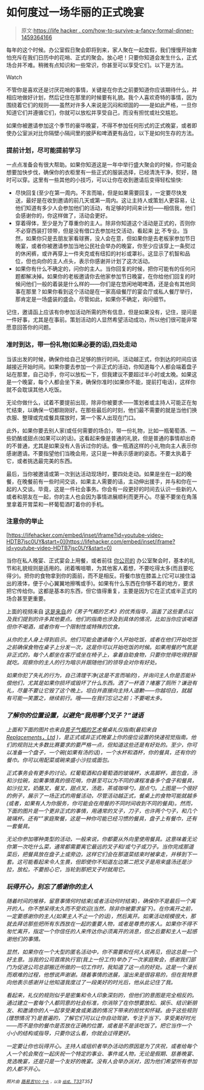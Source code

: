 # 如何度过一场华丽的正式晚宴

> 原文:[https://life hacker . com/how-to-survive-a-fancy-formal-dinner-1459364166](https://lifehacker.com/how-to-survive-a-fancy-formal-dinner-1459364166)

每年的这个时候。办公室假日聚会即将到来，家人聚在一起度假，我们慢慢开始害怕充斥在我们日历中的花哨、正式的聚会。放心吧！只要你知道会发生什么，正式场合并不难。稍微有点知识和一些常识，你甚至可以享受它们。以下是方法。

Watch

不管你是喜欢还是讨厌花哨的事情，关键是在你去之前要知道你应该期待什么，并相应地做好计划，然后记住在那里的时候要有礼貌。我个人喜欢奇特的事情，因为围绕着它们的规则——虽然对许多人来说是沉闷和顽固的——是如此严格，一旦你知道它们并遵循它们，你就可以放松并享受自己，而没有担忧或社交尴尬。

如果你被邀请参加这个季节的豪华晚宴，不得不参加任何形式的正式晚宴，或者即使办公室派对比你隔壁小隔间里的披萨和啤酒更有品位，以下是如何生存的方法。

### 提前计划，尽可能提前学习

一点点准备会有很大帮助。如果你知道这是一年中举行盛大聚会的时候，你可能会想要加快步伐，确保你的衣柜里有一些正式的服装选择，已经清洗干净，熨好，随时可以穿。这里有一些其他的小技巧，可以让你在收到邀请后变得轻松愉快:

*   尽快回复(至少在第一周内。不言而喻，但是如果需要回复，一定要尽快发送，最好是在收到邀请的前几天或第一周内。这让主持人或策划人更容易，让他们知道有多少人会参加他们的活动，有足够的时间来计划——相信我，他们会感谢你的，你这样做了，活动会更好。
*   穿着得体，至少是为了尊重你的主人。除非你知道这个活动是正式的，否则你不必穿西装打领带，但是没有借口去参加社交活动，看起来 [比](http://lifehacker.com/how-can-i-learn-to-dress-better-1215111190) 不专业。当然，如果你只是去朋友家看球赛，没人会在意，但如果你是去老板家参加节日晚宴，或者你被邀请参加当地公民社会举办的晚宴，你至少应该穿上一条熨过的休闲裤，或许再穿上一件夹克或有纽扣的衬衫或罩衫。这显示了机智和品位，但也向你的主人点头，表示你感谢并计划了这次活动。
*   如果你有什么不确定的，问你的主人。当你回复的时候，把你可能有的任何问题都解决掉。如果你的老板邀请你去他家参加节日晚宴，在你给他们回复的时候问他们一般的着装是什么样的——你们是在悠闲地喝啤酒，还是会有其他同事在那里？如果你看到这个活动是在一家高级餐厅的宴会厅或私人餐厅举行，那肯定是一场盛装的盛会。尽管如此，如果你不确定，询问细节。

记住，邀请函上应该有你参加活动所需的所有信息，但是如果没有，记住，提问是一件好事，尤其是在事前。策划活动的人显然希望活动成功，所以他们很可能非常愿意回答你的问题。

### 准时到达，带一份礼物(如果必要的话),四处走动

当该出发的时候，确保你给自己足够的旅行时间。活动越正式，你到达的时间应该越接近开始时间。如果你要去参加一个非正式的活动，你知道每个人都会端着盘子站在那里，自己动手，你可以放松一下，但我建议不要超过半小时或太晚。如果这是一个晚宴，每个人都会坐下来，确保你准时(如果你不能，提前打电话)，这样你就不会耽误其他人吃饭。

无论你做什么，试着不要提前出现，除非你被要求——策划者或主持人可能正在匆忙结束，以确保一切都刚刚好。在那些最后的时刻，他们最不需要的就是当他们换衣服、整理或完成餐具摆放时，第一个客人出现在门口。

此外，如果你要去别人家(或任何需要的场合)，带一份礼物，比如一瓶葡萄酒、一些奶酪或甜点(如果可以的话)。这看起来像是普通的礼貌，但是普通的事情却出奇的不普通，尤其是如果没有人告诉过你的话。像一瓶酒这样的小礼物向主人表示你感谢邀请。不要指望他们当晚会用，这只是一种表示感谢的姿态。不要太执着于它，或者挑选最完美的东西。

最后，当你被邀请或第一次到达活动现场时，要四处走动。如果是坐在一起的晚餐，在晚餐前有一些时间交谈，如果主人需要的话，主动伸出援手，并与和你在一起的人交谈。毕竟，这是一件社会事务。你会有一段更好的时间去认识一些新的人或者和朋友在一起，你的主人也会因为事情进展顺利而更开心。尽量不要坐在角落里拿着开胃菜和一杯葡萄酒盯着你的手机。

### 注意你的举止

 [https://lifehacker.com/embed/inset/iframe?id=youtube-video-HDTB7jsc0UY&start=0](https://lifehacker.com/embed/inset/iframe?id=youtube-video-HDTB7jsc0UY&start=0) 

当你在私人晚宴、正式宴会上用餐，或者前往 [你公司的](https://lifehacker.com/how-to-navigate-your-companys-holiday-party-like-a-pro-5968536) 办公室聚会时，基本的礼节和礼貌规则是适用的。闭着嘴咀嚼，为其他客人着想，不要吃得太多(而且要吃得少)。把你的食物拿到你的面前，而不是相反。将餐巾放在膝盖上(它可以接住溢出的液体，便于小心翼翼地擦嘴或手)。如果有什么东西在你够不着的地方，要求把它传给你。这都是基本的东西，但它值得重复，主要是因为它在正式或半正式的场合甚至更重要。

上面的视频来自 [这是来自](http://www.artofmanliness.com/2010/03/26/guide-dining-etiquette-table-manners/)*的《男子气概的艺术》的优秀指导，涵盖了这些要点以及我们提到的许多其他要点。他们的指南也涉及到具体的情况，比如当你应该喝酒但你不喝酒，或者你有一个限制性或特殊的饮食。*

*从你的主人身上得到启示。他们可能会邀请每个人开始吃饭，或者在他们开始吃饭之前确保食物在桌子上分发一次，这是你可以开始吃饭的时候。如果用餐的气氛是非正式的，每个人都坐在客厅或坐在椅子上，拿着自助食物，只要你觉得吃得舒服就吃。观察你的主人的行为暗示并跟随他们的领导会对你有好处。*

*如果你犯了失礼的行为，自己清理干净(这是不言而喻的)，并询问主人你是否能补偿他们，尤其是如果你损坏或毁坏了什么东西。洒了一杯酒？堵塞了厕所？谦逊有礼，尽量不要让它毁了这个晚上。坦白并直接向主持人道歉——你越坦白，就越有可能一笑置之，继续前行。哦——在我们忘记之前；不要喝太多。*

### *了解你的位置设置，以避免“我用哪个叉子？”谜语*

*上面和下面的图片也来自[*男子气概的艺术*](http://www.artofmanliness.com/2010/03/26/guide-dining-etiquette-table-manners/)餐桌礼仪指南(最初来自 [Replacements，Ltd](http://www.replacements.com/piecetype/formal.htm) )，是正式或非正式晚宴上你的座位设置的快速视觉指南。他们的规则比大多数比赛要求的要严格一点，但知道这些还是有好处的。至少，你可以准备一个盘子，一个碗(如果有汤的话)，一个水杯和酒杯，你的餐具，还有你的餐巾。你可以用配菜或碗来盛小沙拉或面包。*

*正式事务会有更多的讨论。红葡萄酒和白葡萄酒的玻璃杯，水高脚杯，面包盘，汤和沙拉碗，如果事情真的很花哨，你甚至可以为不同的课程准备多个盘子和餐具，如沙拉叉，奶酪叉，餐叉，甜点叉，汤匙，茶或咖啡勺，甜点勺。上图是一个很好的例子，展示了一场正式的用餐活动，尽管活动越正式，餐桌上的食物可能就越多(或者，如果有人为你服务，你可能会在用餐的不同时间收到不同的餐具)。然而，下面的图片是一个更非正式的事情，用通常的叉子，刀子，也许两个勺子，和几个玻璃杯。还有“”家庭聚餐，这是一种你可能已经习惯的餐具，盘子上有餐巾，还有一套餐具。*

*无论你参加哪种类型的活动，一般来说，你都要从外向里使用餐具。这意味着无论你第一次吃什么菜，通常都需要离它最远的叉子和/或勺子或刀子。当你完成那道菜后，把餐具放在盘子上或旁边，这样它们会在那道菜结束时被拿走，并移到下一套。这可能看起来令人生畏，但即使你不知道左边第二把叉子是用来盛汤还是沙拉，放松，不要担心它，当轮到那把叉子时就用它。*

### *玩得开心，别忘了感谢你的主人*

*随着时间的推移，留意事情何时结束(或者活动何时结束)，确保你不是最后一个离开的人。你不想呆得太久而不受欢迎(当然，除非你被要求留下)。在你离开之前，一定要感谢你的主人(如果主人不止一个的话)，然后离开。如果活动规模很大，那就去拜访那些把所有东西放在一起的重要人物，或者是尊贵的客人。如果你不得不匆忙离开，指定一个你信任的人来传达你必须离开的消息，但之后要和主人一起感谢他们的事情。*

*显然，如果你在一个大型的匿名活动中，你不需要和任何人说再见，但这总是一个好主意。当我的公司首席执行官(我上一份工作)举办了一次家庭聚会，感谢我们部门为促进公司总部搬迁所做的一切工作时，我知道了这一点的好处。这是一个漫长而艰难的过程，他想说声谢谢。随着事情的进展，溜出来是很容易的，但在我特意向他表示感谢并让他知道我度过了一段美好的时光后，他从此记住了我。*

*看起来，礼仪的规则似乎是密集和令人印象深刻的，但他们的意图是完全相反的。通过建立一套每个人都同意的社会标准，你消除了在你想要放松、娱乐、结识新朋友、和邀请你的人一起享受美食或美酒的情况下带来的担忧和怀疑。由于这些规则(理想情况下)是普遍的，了解它们可以让你自动驾驶，专注于当下，享受美好时光——而不是你的餐巾是否放在正确的位置，或者是不是该吃饭了。把它当作一个小小的结构或指导，只要你这么看，你就会过得更好。*

*一定要让你也玩得开心。主持人或组织者举办活动的原因是为了庆祝，或者给每个人一个机会聚在一起庆祝一个特定的事业、事件或人物，无论是假期、慈善晚宴、竞选晚宴，还是只是一个友好的晚宴。没有人会举办派对，因为他们希望所有参加的人都不开心。*

**<small>照片由</small>* [*<small>路易吉</small>*](http://www.flickr.com/photos/crespoluigi/4532859337/)*<small></small>*<small>[*<small>100 个头</small>*](http://www.flickr.com/photos/1000heads/4385041042/) *<small>，以及</small>* [*<small>组成。</small>T33*](http://www.flickr.com/photos/thearches/4523118044/)T35】</small>*

*<small></small>*